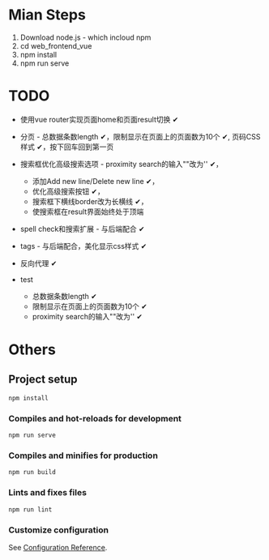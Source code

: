 # Mian Steps
1. Download node.js - which incloud npm
2. cd web_frontend_vue
3. npm install
4. npm run serve

# TODO
* 使用vue router实现页面home和页面result切换 ✔
* 分页 - 总数据条数length ✔，限制显示在页面上的页面数为10个 ✔, 页码CSS样式 ✔，按下回车回到第一页
* 搜索框优化高级搜索选项 - proximity search的输入""改为'' ✔，
    * 添加Add new line/Delete new line ✔，
    * 优化高级搜索按钮 ✔，
    * 搜索框下横线border改为长横线 ✔，
    * 使搜索框在result界面始终处于顶端
* spell check和搜索扩展 - 与后端配合 ✔
* tags - 与后端配合，美化显示css样式 ✔
* 反向代理 ✔

* test
    * 总数据条数length ✔
    * 限制显示在页面上的页面数为10个 ✔
    * proximity search的输入""改为'' ✔

# Others
## Project setup
```
npm install
```

### Compiles and hot-reloads for development
```
npm run serve
```

### Compiles and minifies for production
```
npm run build
```

### Lints and fixes files
```
npm run lint
```

### Customize configuration
See [Configuration Reference](https://cli.vuejs.org/config/).

